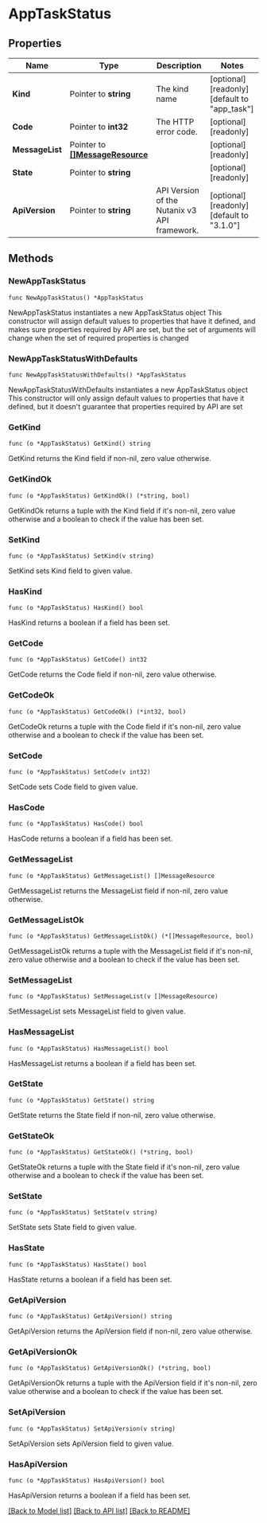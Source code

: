 # AppTaskStatus

## Properties

Name | Type | Description | Notes
------------ | ------------- | ------------- | -------------
**Kind** | Pointer to **string** | The kind name | [optional] [readonly] [default to "app_task"]
**Code** | Pointer to **int32** | The HTTP error code. | [optional] [readonly] 
**MessageList** | Pointer to [**[]MessageResource**](MessageResource.md) |  | [optional] [readonly] 
**State** | Pointer to **string** |  | [optional] [readonly] 
**ApiVersion** | Pointer to **string** | API Version of the Nutanix v3 API framework. | [optional] [readonly] [default to "3.1.0"]

## Methods

### NewAppTaskStatus

`func NewAppTaskStatus() *AppTaskStatus`

NewAppTaskStatus instantiates a new AppTaskStatus object
This constructor will assign default values to properties that have it defined,
and makes sure properties required by API are set, but the set of arguments
will change when the set of required properties is changed

### NewAppTaskStatusWithDefaults

`func NewAppTaskStatusWithDefaults() *AppTaskStatus`

NewAppTaskStatusWithDefaults instantiates a new AppTaskStatus object
This constructor will only assign default values to properties that have it defined,
but it doesn't guarantee that properties required by API are set

### GetKind

`func (o *AppTaskStatus) GetKind() string`

GetKind returns the Kind field if non-nil, zero value otherwise.

### GetKindOk

`func (o *AppTaskStatus) GetKindOk() (*string, bool)`

GetKindOk returns a tuple with the Kind field if it's non-nil, zero value otherwise
and a boolean to check if the value has been set.

### SetKind

`func (o *AppTaskStatus) SetKind(v string)`

SetKind sets Kind field to given value.

### HasKind

`func (o *AppTaskStatus) HasKind() bool`

HasKind returns a boolean if a field has been set.

### GetCode

`func (o *AppTaskStatus) GetCode() int32`

GetCode returns the Code field if non-nil, zero value otherwise.

### GetCodeOk

`func (o *AppTaskStatus) GetCodeOk() (*int32, bool)`

GetCodeOk returns a tuple with the Code field if it's non-nil, zero value otherwise
and a boolean to check if the value has been set.

### SetCode

`func (o *AppTaskStatus) SetCode(v int32)`

SetCode sets Code field to given value.

### HasCode

`func (o *AppTaskStatus) HasCode() bool`

HasCode returns a boolean if a field has been set.

### GetMessageList

`func (o *AppTaskStatus) GetMessageList() []MessageResource`

GetMessageList returns the MessageList field if non-nil, zero value otherwise.

### GetMessageListOk

`func (o *AppTaskStatus) GetMessageListOk() (*[]MessageResource, bool)`

GetMessageListOk returns a tuple with the MessageList field if it's non-nil, zero value otherwise
and a boolean to check if the value has been set.

### SetMessageList

`func (o *AppTaskStatus) SetMessageList(v []MessageResource)`

SetMessageList sets MessageList field to given value.

### HasMessageList

`func (o *AppTaskStatus) HasMessageList() bool`

HasMessageList returns a boolean if a field has been set.

### GetState

`func (o *AppTaskStatus) GetState() string`

GetState returns the State field if non-nil, zero value otherwise.

### GetStateOk

`func (o *AppTaskStatus) GetStateOk() (*string, bool)`

GetStateOk returns a tuple with the State field if it's non-nil, zero value otherwise
and a boolean to check if the value has been set.

### SetState

`func (o *AppTaskStatus) SetState(v string)`

SetState sets State field to given value.

### HasState

`func (o *AppTaskStatus) HasState() bool`

HasState returns a boolean if a field has been set.

### GetApiVersion

`func (o *AppTaskStatus) GetApiVersion() string`

GetApiVersion returns the ApiVersion field if non-nil, zero value otherwise.

### GetApiVersionOk

`func (o *AppTaskStatus) GetApiVersionOk() (*string, bool)`

GetApiVersionOk returns a tuple with the ApiVersion field if it's non-nil, zero value otherwise
and a boolean to check if the value has been set.

### SetApiVersion

`func (o *AppTaskStatus) SetApiVersion(v string)`

SetApiVersion sets ApiVersion field to given value.

### HasApiVersion

`func (o *AppTaskStatus) HasApiVersion() bool`

HasApiVersion returns a boolean if a field has been set.


[[Back to Model list]](../README.md#documentation-for-models) [[Back to API list]](../README.md#documentation-for-api-endpoints) [[Back to README]](../README.md)


